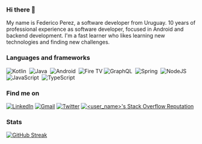 ### Hi there 👋

My name is Federico Perez, a software developer from Uruguay. 10 years of professional experience as software developer, focused in Android and backend development. I'm a fast learner who likes learning new technologies and finding new challenges.

### Languages and frameworks  
![Kotlin](https://img.shields.io/badge/kotlin-%230095D5.svg?style=for-the-badge&logo=kotlin&logoColor=white)&nbsp;
![Java](https://img.shields.io/badge/java-%23ED8B00.svg?style=for-the-badge&logo=java&logoColor=white)&nbsp;
![Android](https://img.shields.io/badge/Android-3DDC84?style=for-the-badge&logo=android&logoColor=white)&nbsp;
![Fire TV](https://img.shields.io/badge/fire%20tv-fc3b2d?style=for-the-badge&logo=amazon%20fire%20tv&logoColor=white)
![GraphQL](https://img.shields.io/badge/-GraphQL-E10098?style=for-the-badge&logo=graphql&logoColor=white)&nbsp;
![Spring](https://img.shields.io/badge/spring-%236DB33F.svg?style=for-the-badge&logo=spring&logoColor=white)&nbsp;
![NodeJS](https://img.shields.io/badge/node.js-6DA55F?style=for-the-badge&logo=node.js&logoColor=white)&nbsp;
![JavaScript](https://img.shields.io/badge/javascript-%23323330.svg?style=for-the-badge&logo=javascript&logoColor=%23F7DF1E)&nbsp;
![TypeScript](https://img.shields.io/badge/typescript-%23007ACC.svg?style=for-the-badge&logo=typescript&logoColor=white)&nbsp;
  

### Find me on

<a href="https://linkedin.com/fedeperez89">![LinkedIn](https://img.shields.io/badge/linkedin-%230077B5.svg?style=for-the-badge&logo=linkedin&logoColor=white)</a>
<a href="mailto:fedeperez89@gmail.com">![Gmail](https://img.shields.io/badge/Gmail-D14836?style=for-the-badge&logo=gmail&logoColor=white)</a>
<a href="https://twitter.com/fedeperez89">![Twitter](https://img.shields.io/badge/fedeperez89-%231DA1F2.svg?style=for-the-badge&logo=Twitter&logoColor=white)</a>
<a href="https://stackoverflow.com/users/1694832/federico-perez" target="_blank">
[![<user_name>'s Stack Overflow Reputation](https://img.shields.io/stackexchange/stackoverflow/r/1694832?color=orange&label=stackoverflow&logo=stackoverflow&style=for-the-badge)](https://stackoverflow.com/users/1694832 "fedeperez89's Stack Overflow Reputation")
</a>
### Stats
[![GitHub Streak](https://github-readme-streak-stats.herokuapp.com?user=fedeperez89&theme=dark&date_format=M%20j%5B%2C%20Y%5D)](https://git.io/streak-stats)
